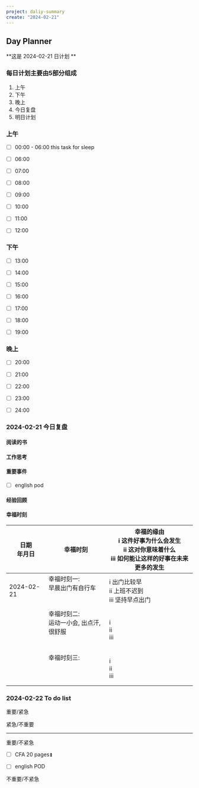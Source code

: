 ```yaml
---
project: daliy-summary
create: "2024-02-21"
---
```


## Day Planner
**这是  2024-02-21 日计划 **


### 每日计划主要由5部分组成
1. 上午
2. 下午
3. 晚上
4. 今日复盘
5. 明日计划

### 上午
- [ ] 00:00 - 06:00 this task for sleep
* [ ] 06:00  
* [ ] 07:00  
* [ ] 08:00
* [ ] 09:00
* [ ] 10:00
* [ ] 11:00 
* [ ] 12:00 




### 下午
* [ ] 13:00 
* [ ] 14:00 
* [ ] 15:00
* [ ] 16:00
* [ ] 17:00
* [ ] 18:00
* [ ] 19:00




### 晚上
* [ ] 20:00
* [ ] 21:00
* [ ] 22:00
* [ ] 23:00
* [ ] 24:00





###  2024-02-21 今日复盘

#### 阅读的书



#### 工作思考



#### 重要事件
- [ ] english pod 


#### 经验回顾


#### 幸福时刻
| 日期<br>年月日 | 幸福时刻                                       | 幸福的缘由<br>i 这件好事为什么会发生<br>ii 这对你意味着什么<br>iii 如何能让这样的好事在未来更多的发生 |
| -------------- | ---------------------------------------------- | ----------------------------------------------------------------------------------------------------- |
| 2024-02-21     | 幸福时刻一:                   <br>早晨出门有自行车<br><br><br> | i   出门比较早<br>ii  上班不迟到<br>iii  坚持早点出门<br>                                                                                    |
|                | 幸福时刻二:<br>运动一小会, 出点汗,  很舒服<br><br><br>                    | i<br>ii<br>iii<br>                                                                                    |
|                | 幸福时刻三:<br><br><br><br>                    | i<br>ii<br>iii<br>                                                                                    |




### 2024-02-22 To do list

重要/紧急



紧急/不重要                                                                    



---
重要/不紧急
* [ ] CFA  20 pages⏫  
- [ ] english POD


不重要/不紧急                                                                



